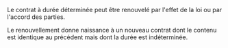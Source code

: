 Le contrat à durée déterminée peut être renouvelé par l'effet de la loi ou par l'accord des parties.

Le renouvellement donne naissance à un nouveau contrat dont le contenu est identique au précédent mais dont la durée est indéterminée.

